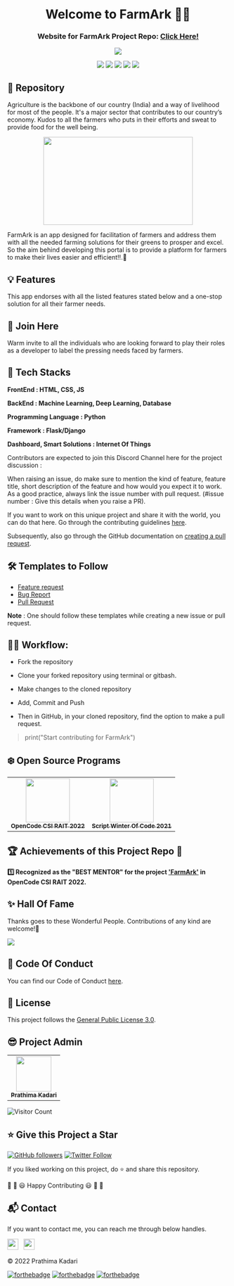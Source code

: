 <div align="center">
  <h1>Welcome to FarmArk 👋🌱</h1>
  <h3>Website for FarmArk Project Repo: <a href="https://prathimacode-hub.github.io/FarmArk/">Click Here!</a></h3>
</div>

<p align="center">
<img src="https://github.com/prathimacode-hub/prathimacode-hub/blob/main/CoverPhotos/FarmArk.png"></a>
</p>

<p align="center">
<a href="https://github.com/prathimacode-hub"><img src="https://img.shields.io/badge/PRs-welcome-brightgreen.svg?style=flat&logo=github"></a> 
<a href="https://github.com/prathimacode-hub"><img src="https://img.shields.io/badge/Open%20Source-%F0%9F%A4%8D-Green"></a> 
<a href="https://github.com/prathimacode-hub"><img src="https://img.shields.io/static/v1.svg?label=Contributions&message=Welcome&color=0059b3&style=flat-square"></a>
<a href="https://github.com/prathimacode-hub/FarmArk/graphs/contributors"><img src="https://img.shields.io/github/contributors-anon/prathimacode-hub/FarmArk"></a>
<a href="https://github.com/prathimacode-hub"><img src="https://img.shields.io/maintenance/yes/2022"></a>
</p> 


## 📌 Repository

Agriculture is the backbone of our country (India) and a way of livelihood for most of the people. It's a major sector that contributes to our country’s economy. Kudos to all the farmers who puts in their efforts and sweat to provide food for the well being. 


<p align="center">
<img src="https://github.com/prathimacode-hub/FarmArk/blob/main/Readme_Assets/Agriculture.jpg" width=340px height=200px>
</p>


FarmArk is an app designed for facilitation of farmers and address them with all the needed farming solutions for their greens to prosper and excel. So the aim behind developing this portal is to provide a platform for farmers to make their lives easier and efficient!!.🚀 


## 💡 Features

This app endorses with all the listed features stated below and a one-stop solution for all their farmer needs.


## 🙌 Join Here

 Warm invite to all the individuals who are looking forward to play their roles as a developer to label the pressing needs faced by farmers. 
 

## 🔑 Tech Stacks


**FrontEnd : HTML, CSS, JS**

**BackEnd : Machine Learning, Deep Learning, Database**

**Programming Language : Python**

**Framework : Flask/Django**

**Dashboard, Smart Solutions : Internet Of Things**


Contributors are expected to join this Discord Channel here for the project discussion : 


When raising an issue, do make sure to mention the kind of feature, feature title, short description of the feature and how would you expect it to work. As a good practice, always link the issue number with pull request. (#issue number : Give this details when you raise a PR).

If you want to work on this unique project and share it with the world, you can do that here. 
Go through the contributing guidelines [here](https://github.com/prathimacode-hub/FarmArk/blob/main/CONTRIBUTING.md).

Subsequently, also go through the GitHub documentation on [creating a pull request](https://help.github.com/en/github/collaborating-with-issues-and-pull-requests/creating-a-pull-request).


## 🛠 Templates to Follow

- [Feature request](https://github.com/prathimacode-hub/FarmArk/blob/main/.github/issue_template/feature_request.md)
- [Bug Report](https://github.com/prathimacode-hub/FarmArk/blob/main/.github/issue_template/bug_report.md)
- [Pull Request](https://github.com/prathimacode-hub/FarmArk/blob/main/.github/pullrequest_template.md)

**Note** : One should follow these templates while creating a new issue or pull request.


## 👨‍💻 Workflow:

- Fork the repository

- Clone your forked repository using terminal or gitbash.

- Make changes to the cloned repository

- Add, Commit and Push

- Then in GitHub, in your cloned repository, find the option to make a pull request. 

> print("Start contributing for FarmArk")


 ## ❄️ Open Source Programs
 
<table>
<tr>
 <td align="center">
<a href="https://csirait.in/opencode/"><img src="" width=100px height=100px /><br /><sub><b>OpenCode CSI RAIT 2022</b></sub></a>
 </td>
 <td align="center">
<a href="https://swoc.tech/"><img src="" width=100px height=100px /><br /><sub><b>Script Winter Of Code 2021</b></sub></a>
 </td>
</tr>
</table>


## 🏆 Achievements of this Project Repo 🎉

**:one: Recognized as the "BEST MENTOR" for the project ['FarmArk'](https://github.com/prathimacode-hub/FarmArk) in OpenCode CSI RAIT 2022.**</br>


## ✨ Hall Of Fame   

Thanks goes to these Wonderful People. Contributions of any kind are welcome!🚀 

<!-- ALL-CONTRIBUTORS-LIST:START - Do not remove or modify this section -->
<!-- prettier-ignore-start -->
<!-- markdownlint-disable -->

<a href="https://github.com/prathimacode-hub/FarmArk/graphs/contributors">
  <img src="https://contrib.rocks/image?repo=prathimacode-hub/FarmArk" />
</a>

<!-- markdownlint-enable -->
<!-- prettier-ignore-end -->
<!-- ALL-CONTRIBUTORS-LIST:END -->


## 📜 Code Of Conduct

You can find our Code of Conduct [here](https://github.com/prathimacode-hub/FarmArk/blob/main/CODE_OF_CONDUCT.md).


## 📝 License 

This project follows the [General Public License 3.0](https://github.com/prathimacode-hub/FarmArk/blob/main/LICENSE).


## 😎 Project Admin

<table>
  <tr>
<td align="center"><a href="https://github.com/prathimacode-hub"><img src="https://github.com/prathimacode-hub/prathimacode-hub/blob/main/Prathima%20updated%20profile%20pic.jpg" width="80px;" alt=""/><br /><sub><b>Prathima Kadari</b></sub></a></td>
  </tr>
</table>


![Visitor Count](https://profile-counter.glitch.me/{prathimacode-hub}/count.svg)


## ⭐ Give this Project a Star

[![GitHub followers](https://img.shields.io/github/followers/prathimacode-hub.svg?label=Follow%20@prathimacode-hub&style=social)](https://github.com/prathimak88/)  [![Twitter Follow](https://img.shields.io/twitter/follow/prathimak88?style=social)](https://twitter.com/prathimak88)

If you liked working on this project, do ⭐ and share this repository.

🎉 🎊 😃 Happy Contributing 😃 🎊 🎉

<!-- <sup><kbd>***[Click Here](https://github.com/prathimacode-hub/prathimacode-hub/blob/main/Projects/OpenSource-Projects.md)***</kbd> *to view my open source projects and</sup>*  <sup><kbd>***[Get In](https://github.com/prathimacode-hub/prathimacode-hub/blob/main/GitHub%20Projects/Learning-Projects.md)***</kbd> *for learning projects.</sup>* <br>
</td> 

<sup><kbd>***[Click Here](https://github.com/prathimacode-hub/prathimacode-hub/blob/main/GitHub%20Projects/OpenSource-Projects.md)***</kbd> *to view my open source projects.</sup>* <br> -->


## 📬 Contact

If you want to contact me, you can reach me through below handles.

<a href="https://twitter.com/prathimak88"><img src="https://upload.wikimedia.org/wikipedia/fr/thumb/c/c8/Twitter_Bird.svg/1200px-Twitter_Bird.svg.png" width="25"></img></a>&nbsp;&nbsp; <a href="https://www.linkedin.com/in/prathima-kadari/"><img src="https://www.felberpr.com/wp-content/uploads/linkedin-logo.png" width="25"></img></a>

© 2022 Prathima Kadari


[![forthebadge](https://forthebadge.com/images/badges/built-with-love.svg)](https://forthebadge.com) [![forthebadge](https://forthebadge.com/images/badges/built-by-developers.svg)](https://forthebadge.com) [![forthebadge](https://forthebadge.com/images/badges/built-with-swag.svg)](https://forthebadge.com) 

